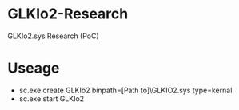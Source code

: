 # GLKIo2-Research
GLKIo2.sys Research (PoC)
# Useage
- sc.exe create GLKIo2 binpath=[Path to]\GLKIO2.sys type=kernal
- sc.exe start GLKIo2
  
